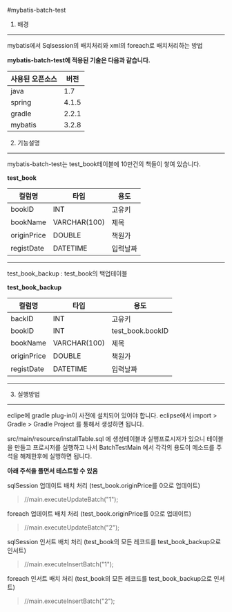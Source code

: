 #mybatis-batch-test


1. 배경
----------------------

mybatis에서 Sqlsession의 배치처리와 xml의 foreach로 배치처리하는 방법 


**mybatis-batch-test에 적용된 기술은 다음과 같습니다.**

사용된 오픈소스|버전
------------|---
java|1.7
spring|4.1.5
gradle|2.2.1
mybatis|3.2.8


2. 기능설명
-----------------
mybatis-batch-test는 test_book테이블에 10만건의 책들이 쌓여 있습니다.

**test_book**

컬럼명|타입|용도
-----|---|---
bookID|INT|고유키
bookName|VARCHAR(100)|제목
originPrice|DOUBLE|책원가
registDate|DATETIME|입력날짜
----------------

test_book_backup : test_book의 백업테이블 

**test_book_backup**

컬럼명|타입|용도
-----|---|---
backID|INT|고유키
bookID|INT|test_book.bookID
bookName|VARCHAR(100)|제목
originPrice|DOUBLE|책원가
registDate|DATETIME|입력날짜
----------------

3. 실행방법
----------------
eclipe에 gradle plug-in이 사전에 설치되어 있어야 합니다. 
eclipse에서 import > Gradle > Gradle Project 를 통해서 생성하면 됩니다. 

src/main/resource/installTable.sql 에 생성테이블과 실행프로시저가 있으니 테이블을 만들고 프로시저를 실행하고 나서 
BatchTestMain 에서 각각의 용도이 메소드를 주석을 해제한후에 실행하면 됩니다.

**아래 주석을 풀면서 테스트할 수 있음**

sqlSession 업데이트 배치 처리 (test_book.originPrice를 0으로 업데이트)
> //main.executeUpdateBatch("1"); 

foreach 업데이트 배치 처리 (test_book.originPrice를 0으로 업데이트)
> //main.executeUpdateBatch("2");
		
sqlSession 인서트 배치 처리 (test_book의 모든 레코드를 test_book_backup으로 인서트)
> //main.executeInsertBatch("1");
		
foreach 인서트  배치 처리 (test_book의 모든 레코드를 test_book_backup으로 인서트)
> //main.executeInsertBatch("2");

